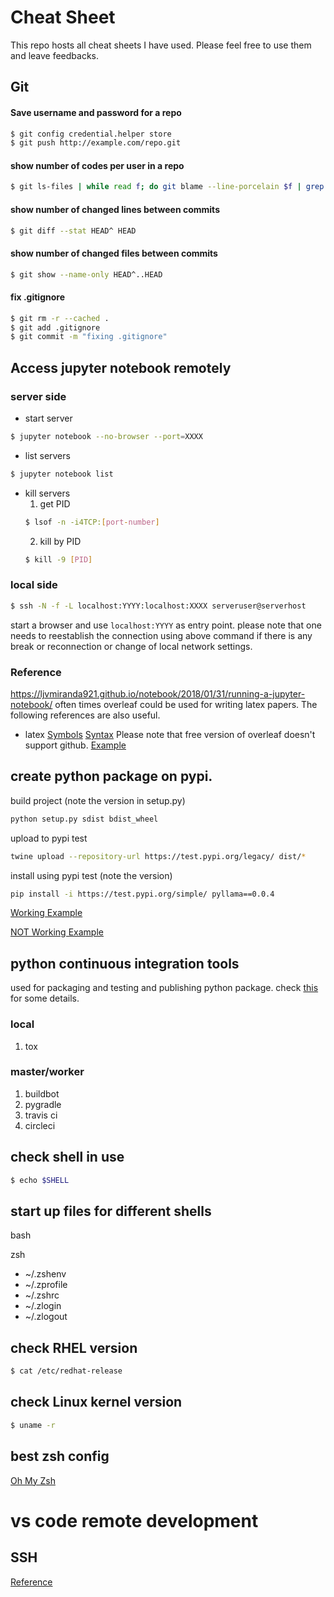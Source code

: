 # Cheat Sheet

This repo hosts all cheat sheets I have used. Please feel free to use them and leave feedbacks.
## Git

#### Save username and password for a repo

````bash
$ git config credential.helper store
$ git push http://example.com/repo.git
````


#### show number of codes per user in a repo
````bash
$ git ls-files | while read f; do git blame --line-porcelain $f | grep '^author '; done | sort -f | uniq -ic | sort -n
````

#### show number of changed lines between commits
````bash
$ git diff --stat HEAD^ HEAD
````

#### show number of changed files between commits
````bash
$ git show --name-only HEAD^..HEAD
````

#### fix .gitignore

````bash
$ git rm -r --cached .
$ git add .gitignore
$ git commit -m "fixing .gitignore"
````
## Access jupyter notebook remotely

### server side

- start server
```bash
$ jupyter notebook --no-browser --port=XXXX
````
    
- list servers
````bash
$ jupyter notebook list
````

- kill servers
    1. get PID
    ````bash
    $ lsof -n -i4TCP:[port-number]
    ````
    2. kill by PID
    ````bash
    $ kill -9 [PID]
    ````

### local side
````bash
$ ssh -N -f -L localhost:YYYY:localhost:XXXX serveruser@serverhost
````
start a browser and use `localhost:YYYY` as entry point. please note that one needs to reestablish the connection using above command if there is any break or reconnection or change of local network settings.

### Reference
https://ljvmiranda921.github.io/notebook/2018/01/31/running-a-jupyter-notebook/
often times overleaf could be used for writing latex papers. The following references are also useful.

* latex [Symbols](https://oeis.org/wiki/List_of_LaTeX_mathematical_symbols)
[Syntax](https://www.markdownguide.org/cheat-sheet/)
Please note that free version of overleaf doesn't support github. [Example](https://gist.github.com/jnaecker/da8c1846bc414594783978b66b6e8c83)
## create python package on pypi.

build project (note the version in setup.py)
```bash
python setup.py sdist bdist_wheel
```

upload to pypi test
```bash
twine upload --repository-url https://test.pypi.org/legacy/ dist/*
```

install using pypi test (note the version)
```bash
pip install -i https://test.pypi.org/simple/ pyllama==0.0.4
```



[Working Example](https://towardsdatascience.com/build-your-first-open-source-python-project-53471c9942a7)


[NOT Working Example](https://www.codementor.io/@arpitbhayani/host-your-python-package-using-github-on-pypi-du107t7ku)
## python continuous integration tools

used for packaging and testing and publishing python package. check [this](https://docs.python-guide.org/scenarios/ci/) for some details.

### local
1. tox

### master/worker
1. buildbot
2. pygradle
3. travis ci
4. circleci
## check shell in use
```bash
$ echo $SHELL
```

## start up files for different shells

bash

zsh
* ~/.zshenv
* ~/.zprofile
* ~/.zshrc
* ~/.zlogin
* ~/.zlogout

## check RHEL version
```bash
$ cat /etc/redhat-release
```

## check Linux kernel version
```bash
$ uname -r
```

## best zsh config 
[Oh My Zsh](https://github.com/ohmyzsh/ohmyzsh)
# vs code remote development

## SSH

[Reference](https://code.visualstudio.com/docs/remote/ssh)
